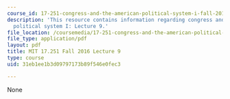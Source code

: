 ```yaml
---
course_id: 17-251-congress-and-the-american-political-system-i-fall-2016
description: 'This resource contains information regarding congress and the american
  political system I: Lecture 9.'
file_location: /coursemedia/17-251-congress-and-the-american-political-system-i-fall-2016/31eb1ee1b3d09797173b89f546e0fec3_MIT17_251F16_Lec9.pdf
file_type: application/pdf
layout: pdf
title: MIT 17.251 Fall 2016 Lecture 9
type: course
uid: 31eb1ee1b3d09797173b89f546e0fec3

---
```

None